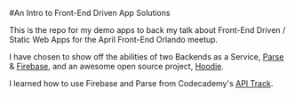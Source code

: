 #An Intro to Front-End Driven App Solutions

This is the repo for my demo apps to back my talk about Front-End Driven / Static Web Apps for the April Front-End Orlando meetup.

I have chosen to show off the abilities of two Backends as a Service, [Parse](https://parse.com) & [Firebase](https://www.firebase.com), and an awesome open source project, [Hoodie](http://hood.ie).

I learned how to use Firebase and Parse from Codecademy's [API Track](http://www.codecademy.com/tracks/apis). 
